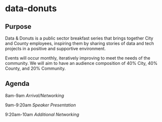# data-donuts

## Purpose
Data & Donuts is a public sector breakfast series that brings together City and County employees, inspiring them by sharing stories of data and tech projects in a positive and supportive environment.

Events will occur monthly, iteratively improving to meet the needs of the community.  We will aim to have an audience composition of 40% City, 40% County, and 20% Community.

## Agenda

8am-9am _Arrival/Networking_

9am-9:20am _Speaker Presentation_

9:20am-10am _Additional Networking_
